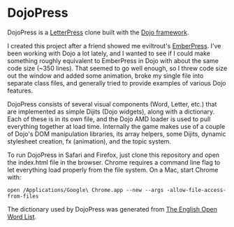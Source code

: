 DojoPress
=========

DojoPress is a [LetterPress](http://www.atebits.com/letterpress/) clone built
with the [Dojo framework](http://dojotoolkit.org).

I created this project after a friend showed me eviltrout's
[EmberPress](https://github.com/eviltrout/emberpress). I've been working with
Dojo a lot lately, and I wanted to see if I could make something roughly
equivalent to EmberPress in Dojo with about the same code size (~350 lines).
That seemed to go well enough, so I threw code size out the window and added
some animation, broke my single file into separate class files, and generally
tried to provide examples of various Dojo features.

DojoPress consists of several visual components (Word, Letter, etc.) that are
implemented as simple Dijits (Dojo widgets), along with a dictionary. Each of
these is in its own file, and the Dojo AMD loader is used to pull everything
together at load time. Internally the game makes use of a couple of Dojo's DOM
manipulation libraries, its array helpers, some Dijits, dynamic stylesheet
creation, fx (animation), and the topic system.

To run DojoPress in Safari and Firefox, just clone this repository and open the
index.html file in the browser. Chrome requires a command line flag to let
everything load properly from the file system. On a Mac, start Chrome with:

    open /Applications/Google\ Chrome.app --new --args -allow-file-access-from-files

The dictionary used by DojoPress was generated from [The English Open Word List](http://dreamsteep.com/projects/the-english-open-word-list.html).
